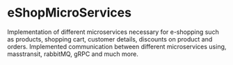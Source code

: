# eShopMicroServices
Implementation of different microservices necessary for e-shopping such as products, shopping cart, customer details, discounts on product and orders. Implemented communication between different microservices using, masstransit, rabbitMQ, gRPC and much more.
